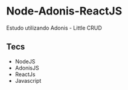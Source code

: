 # Node-Adonis-ReactJS

Estudo utilizando Adonis - Little CRUD

## Tecs

- NodeJS
- AdonisJS
- ReactJs
- Javascript
